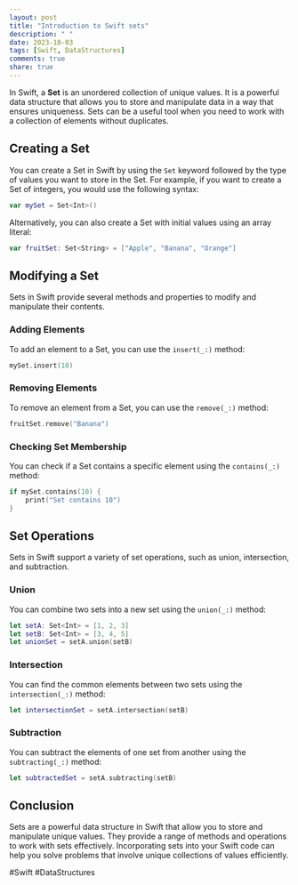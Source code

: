 ```yaml
---
layout: post
title: "Introduction to Swift sets"
description: " "
date: 2023-10-03
tags: [Swift, DataStructures]
comments: true
share: true
---
```


In Swift, a **Set** is an unordered collection of unique values. It is a powerful data structure that allows you to store and manipulate data in a way that ensures uniqueness. Sets can be a useful tool when you need to work with a collection of elements without duplicates.

## Creating a Set

You can create a Set in Swift by using the `Set` keyword followed by the type of values you want to store in the Set. For example, if you want to create a Set of integers, you would use the following syntax:

```swift
var mySet = Set<Int>()
```

Alternatively, you can also create a Set with initial values using an array literal:

```swift
var fruitSet: Set<String> = ["Apple", "Banana", "Orange"]
```

## Modifying a Set

Sets in Swift provide several methods and properties to modify and manipulate their contents.

### Adding Elements

To add an element to a Set, you can use the `insert(_:)` method:

```swift
mySet.insert(10)
```

### Removing Elements

To remove an element from a Set, you can use the `remove(_:)` method:

```swift
fruitSet.remove("Banana")
```

### Checking Set Membership

You can check if a Set contains a specific element using the `contains(_:)` method:

```swift
if mySet.contains(10) {
    print("Set contains 10")
}
```

## Set Operations

Sets in Swift support a variety of set operations, such as union, intersection, and subtraction.

### Union

You can combine two sets into a new set using the `union(_:)` method:

```swift
let setA: Set<Int> = [1, 2, 3]
let setB: Set<Int> = [3, 4, 5]
let unionSet = setA.union(setB)
```

### Intersection

You can find the common elements between two sets using the `intersection(_:)` method:

```swift
let intersectionSet = setA.intersection(setB)
```

### Subtraction

You can subtract the elements of one set from another using the `subtracting(_:)` method:

```swift
let subtractedSet = setA.subtracting(setB)
```

## Conclusion

Sets are a powerful data structure in Swift that allow you to store and manipulate unique values. They provide a range of methods and operations to work with sets effectively. Incorporating sets into your Swift code can help you solve problems that involve unique collections of values efficiently.

#Swift #DataStructures